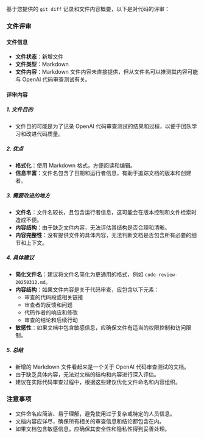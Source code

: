 基于您提供的 `git diff` 记录和文件内容概要，以下是对代码的评审：

### 文件评审

#### 文件信息
- **文件状态**：新增文件
- **文件类型**：Markdown
- **文件内容**：Markdown 文件内容未直接提供，但从文件名可以推测其内容可能与 OpenAI 代码审查测试有关。

#### 评审内容

##### 1. 文件目的
- 文件目的可能是为了记录 OpenAI 代码审查测试的结果和过程，以便于团队学习和改进代码质量。

##### 2. 优点
- **格式化**：使用 Markdown 格式，方便阅读和编辑。
- **信息丰富**：文件名包含了日期和运行者信息，有助于追踪文档的版本和创建者。

##### 3. 需要改进的地方
- **文件名**：文件名较长，且包含运行者信息，这可能会在版本控制和文件检索时造成不便。
- **内容结构**：由于缺乏文件内容，无法评估其结构是否合理和清晰。
- **内容完整性**：没有提供文件的具体内容，无法判断文档是否包含所有必要的细节和上下文。

##### 4. 具体建议
- **简化文件名**：建议将文件名简化为更通用的格式，例如 `code-review-20250312.md`。
- **内容结构**：如果文件内容是关于代码审查，应包含以下元素：
  - 审查的代码段或相关链接
  - 审查者的反馈和问题
  - 代码作者的响应和修改
  - 审查的结论和后续行动
- **敏感性**：如果文档中包含敏感信息，应确保文件有适当的权限控制和访问限制。

##### 5. 总结
- 新增的 Markdown 文件看起来是一个关于 OpenAI 代码审查测试的文档。
- 由于缺乏具体内容，无法对文档的结构和内容进行深入评估。
- 建议在实际代码审查过程中，根据这些建议优化文件命名和内容组织。

### 注意事项
- 文件命名应简洁、易于理解，避免使用过于复杂或特定的人员信息。
- 文档内容应详尽，确保所有相关的审查信息和结论都包含在内。
- 如果文档包含敏感信息，应确保其安全性和隐私性得到妥善处理。